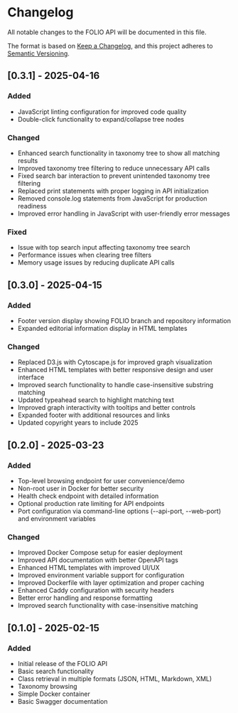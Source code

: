 # Changelog

All notable changes to the FOLIO API will be documented in this file.

The format is based on [Keep a Changelog](https://keepachangelog.com/en/1.0.0/),
and this project adheres to [Semantic Versioning](https://semver.org/spec/v2.0.0.html).

## [0.3.1] - 2025-04-16

### Added
- JavaScript linting configuration for improved code quality
- Double-click functionality to expand/collapse tree nodes

### Changed
- Enhanced search functionality in taxonomy tree to show all matching results
- Improved taxonomy tree filtering to reduce unnecessary API calls
- Fixed search bar interaction to prevent unintended taxonomy tree filtering
- Replaced print statements with proper logging in API initialization
- Removed console.log statements from JavaScript for production readiness
- Improved error handling in JavaScript with user-friendly error messages

### Fixed
- Issue with top search input affecting taxonomy tree search
- Performance issues when clearing tree filters
- Memory usage issues by reducing duplicate API calls

## [0.3.0] - 2025-04-15

### Added
- Footer version display showing FOLIO branch and repository information
- Expanded editorial information display in HTML templates

### Changed
- Replaced D3.js with Cytoscape.js for improved graph visualization
- Enhanced HTML templates with better responsive design and user interface
- Improved search functionality to handle case-insensitive substring matching
- Updated typeahead search to highlight matching text
- Improved graph interactivity with tooltips and better controls
- Expanded footer with additional resources and links
- Updated copyright years to include 2025

## [0.2.0] - 2025-03-23

### Added
- Top-level browsing endpoint for user convenience/demo
- Non-root user in Docker for better security
- Health check endpoint with detailed information
- Optional production rate limiting for API endpoints
- Port configuration via command-line options (--api-port, --web-port) and environment variables


### Changed
- Improved Docker Compose setup for easier deployment
- Improved API documentation with better OpenAPI tags
- Enhanced HTML templates with improved UI/UX
- Improved environment variable support for configuration
- Improved Dockerfile with layer optimization and proper caching
- Enhanced Caddy configuration with security headers
- Better error handling and response formatting
- Improved search functionality with case-insensitive matching

## [0.1.0] - 2025-02-15

### Added
- Initial release of the FOLIO API
- Basic search functionality
- Class retrieval in multiple formats (JSON, HTML, Markdown, XML)
- Taxonomy browsing
- Simple Docker container
- Basic Swagger documentation